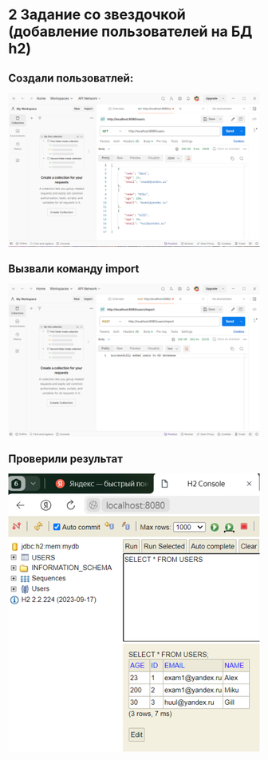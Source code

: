 # 2 Задание со звездочкой (добавление пользователей на БД h2) 
## Создали пользоватлей:
![](users.png)
## Вызвали команду import
![](import.png)
## Проверили результат
![](h2.png)
